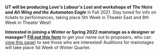 **UT will be producing *Love's Labour's Lost* and workshops of *The Heirs* and *Ah Wing and the Automaton Eagle*** in Fall 2021. Stay tuned for info on tickets to performances, taking place 5th Week in Theater East and 8th Week in Theater West!

**Interested in joining a Winter or Spring 2022 mainstage as a designer or manager?** **[Fill out this form](https://forms.gle/qRpMdFR1HDCxAdTi8)** to get your name out to proposers, who can [view this page](https://docs.google.com/document/d/1-CPp6fKgUhwP6BdVOM4c6b-2FGZw49l3K-5_jnMQ5rk/edit)) to see those who are interested! Auditions for mainstages will take place 1st Week of Winter Quarter.
